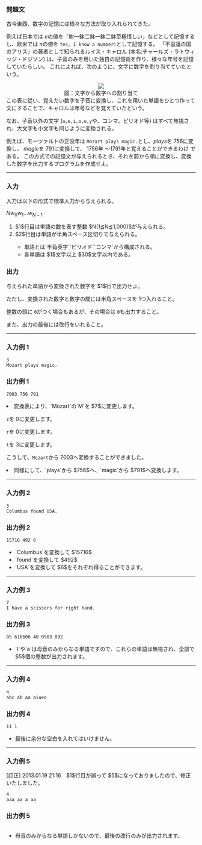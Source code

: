 
<div>

<div>

### **問題文**

<section>
古今東西、数字の記憶には様々な方法が取り入れられてきた。

例えば日本では $e$の値を「鮒一鉢二鉢一鉢二鉢至極惜しい」などとして記憶するし、欧米では $π$の値を `Yes, I know a number!`として記憶する。
「不思議の国のアリス」の著者として知られるルイス・キャロル (本名:チャールズ・ラトウィッジ・ドジソン) は、子音のみを用いた独自の記憶術を作り、様々な年号を記憶していたらしい。
これによれば、次のように、文字に数字を割り当てていたという。

<div style="text-align: center;">

<img src="https://atcoder.jp/img/arc/011/2_1.png">

</img>

<div>
図：文字から数字への割り当て
</div>

</div>
この表に従い、覚えたい数字を子音に変換し、これを用いた単語をひとつ作って文にすることで、キャロルは年号などを覚えていたという。

なお、子音以外の文字 (`a,e,i,o,u,y`や、コンマ、ピリオド等) はすべて無視され、大文字も小文字も同じように変換される。



例えば、モーツァルトの正没年は
`Mozart plays magic.`とし、$plays$を $756$に変換し、 $magic$を $791$に変換して、 $1756$年 $～$$1791$年と覚えることができるわけ
である。
この方式での記憶文が与えられるとき、それを前から順に変換し、変換した数字を出力するプログラムを作成せよ。


</section>

</div>

---

<div>

<div>

### **入力**

<section>
入力は以下の形式で標準入力から与えられる。


<div>

$N$$w_{0}$$w_{1}$$...$$w_{N-1}$
</div>

<ol>

<li>
$1$行目は単語の数を表す整数 $N(1≦N≦1,000)$が与えられる。
</li>

<li>
$2$行目は単語が半角スペース区切りで与えられる。
</li>

<ul>

<li>
単語とは`半角英字``ピリオド``コンマ`から構成される。
</li>

<li>
各単語は $1$文字以上 $30$文字以内である。
</li>

</ul>

</ol>

</section>

</div>

</div>

<div>

### **出力**

<section>
与えられた単語から変換された数字を $1$行で出力せよ。

ただし、変換された数字と数字の間には半角スペースを $1$つ入れること。

整数の頭に `0`がつく場合もあるが、その場合は `0`も出力すること。

また、出力の最後には改行をいれること。 

</section>

</div>

---

<div>

### **入力例 1**

<section>

```
3
Mozart plays magic.
```

</section>

</div>

<div>

### **出力例 1**

<section>

```
7003 756 791
```

<li>
変換表により、`Mozart`の`M`を $7$に変更します。

`z`を $0$に変更します。

`r`を $0$に変更します。

`t`を $3$に変更します。

こうして、`Mozart`から $7003$へ変換することができました。

</li>

<li>
同様にして、`plays`から $756$へ、`magic`から $791$へ変換します。
</li>

</section>

</div>

---

<div>

### **入力例 2**

<section>

```
3
Columbus found USA.
```

</section>

</div>

<div>

### **出力例 2**

<section>

```
15716 492 6
```

<ul>

<li>
`Columbus`を変換して $15716$
</li>

<li>
`found`を変換して $492$
</li>

<li>
`USA`を変換して $6$をそれぞれ得ることができます。
</li>

</ul>

</section>

</div>

---

<div>

### **入力例 3**

<section>

```
7
I have a scissors for right hand.
```

</section>

</div>

<div>

### **出力例 3**

<section>

```
85 616606 40 0983 892
```

<ul>

<li>
`I`や`a`は母音のみからなる単語ですので、これらの単語は無視され、全部で $5$個の整数が出力されます。
</li>

</ul>

</section>

</div>

---

<div>

### **入力例 4**

<section>

```
4
abc ab aa aiueo
```

</section>

</div>

<div>

### **出力例 4**

<section>

```
11 1
```

<ul>

<li>
最後に余分な空白を入れてはいけません。
</li>

</ul>

</section>

</div>

---

<div>

### **入力例 5**

<section>
[訂正] 2013.01.19 21:16　$1$行目が誤って $5$になっておりましたので、修正いたしました。

```
4
aaa aa a aa
```

</section>

</div>

<div>

### **出力例 5**

<section>

```
```

<ul>

<li>
母音のみからなる単語しかないので、最後の改行のみが出力されます。
</li>

</ul>

</section>

</div>

</div>
